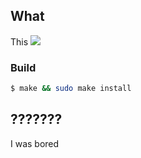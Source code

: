 ## What

This
![](https://raw.githubusercontent.com/iCHOPPERi/lolcat/master/screenshot.png)

### Build

```bash
$ make && sudo make install
```

## ???????

I was bored
